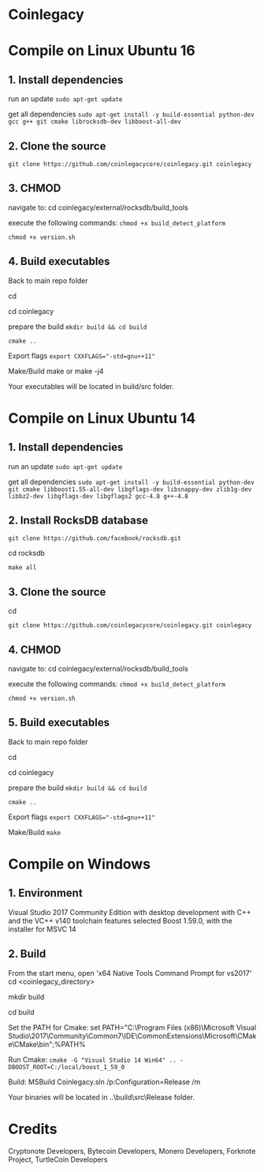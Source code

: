 # Coinlegacy


# Compile on Linux Ubuntu 16
## 1. Install dependencies

run an update
`sudo apt-get update`

get all dependencies
`sudo apt-get install -y build-essential python-dev gcc g++ git cmake librocksdb-dev libboost-all-dev`

## 2. Clone the source

`git clone https://github.com/coinlegacycore/coinlegacy.git coinlegacy`

## 3. CHMOD

navigate to:
cd coinlegacy/external/rocksdb/build_tools

execute the following commands:
`chmod +x build_detect_platform`

`chmod +x version.sh`

## 4. Build executables

Back to main repo folder

cd

cd coinlegacy

prepare the build
`mkdir build && cd build`

`cmake ..`

Export flags
`export CXXFLAGS="-std=gnu++11"`

Make/Build
make
or 
make -j4

Your executables will be located in build/src folder.

# Compile on Linux Ubuntu 14

## 1. Install dependencies

run an update
`sudo apt-get update`

get all dependencies
`sudo apt-get install -y build-essential python-dev git cmake libboost1.55-all-dev libgflags-dev libsnappy-dev zlib1g-dev libbz2-dev libgflags-dev libgflags2 gcc-4.8 g++-4.8`

## 2. Install RocksDB database

`git clone https://github.com/facebook/rocksdb.git`

cd rocksdb

`make all`

## 3. Clone the source

cd

`git clone https://github.com/coinlegacycore/coinlegacy.git coinlegacy`

## 4. CHMOD

navigate to:
cd coinlegacy/external/rocksdb/build_tools

execute the following commands:
`chmod +x build_detect_platform`

`chmod +x version.sh`

## 5. Build executables

Back to main repo folder

cd

cd coinlegacy

prepare the build
`mkdir build && cd build`

`cmake ..`

Export flags
`export CXXFLAGS="-std=gnu++11"`

Make/Build
`make`

# Compile on Windows

## 1. Environment

Visual Studio 2017 Community Edition with desktop development with C++ and the VC++ v140 toolchain features selected
Boost 1.59.0, with the installer for MSVC 14

## 2. Build

From the start menu, open 'x64 Native Tools Command Prompt for vs2017'
cd <coinlegacy_directory>

mkdir build

cd build

Set the PATH for Cmake:
set PATH="C:\Program Files (x86)\Microsoft Visual Studio\2017\Community\Common7\IDE\CommonExtensions\Microsoft\CMake\CMake\bin";%PATH%

Run Cmake:
`cmake -G "Visual Studio 14 Win64" .. -DBOOST_ROOT=C:/local/boost_1_59_0`

Build:
MSBuild Coinlegacy.sln /p:Configuration=Release /m

Your binaries will be located in ..\build\src\Release folder.

# Credits
Cryptonote Developers, Bytecoin Developers, Monero Developers, Forknote Project, TurtleCoin Developers
